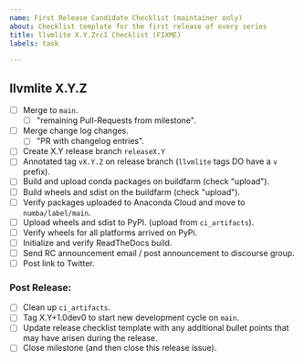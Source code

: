 ```yaml
---
name: First Release Candidate Checklist (maintainer only)
about: Checklist template for the first release of every series
title: llvmlite X.Y.Zrc1 Checklist (FIXME)
labels: task

---
```



## llvmlite X.Y.Z

* [ ] Merge to `main`.
    - [ ] "remaining Pull-Requests from milestone".
* [ ] Merge change log changes.
    - [ ] "PR with changelog entries".
* [ ] Create X.Y release branch `releaseX.Y`
* [ ] Annotated tag `vX.Y.Z` on release branch (`llvmlite` tags DO have a `v` prefix).
* [ ] Build and upload conda packages on buildfarm (check "upload").
* [ ] Build wheels and sdist on the buildfarm (check "upload").
* [ ] Verify packages uploaded to Anaconda Cloud and move to `numba/label/main`.
* [ ] Upload wheels and sdist to PyPI. (upload from `ci_artifacts`).
* [ ] Verify wheels for all platforms arrived on PyPi.
* [ ] Initialize and verify ReadTheDocs build.
* [ ] Send RC announcement email / post announcement to discourse group.
* [ ] Post link to Twitter.

### Post Release:

* [ ] Clean up `ci_artifacts`.
* [ ] Tag X.Y+1.0dev0 to start new development cycle on `main`.
* [ ] Update release checklist template with any additional bullet points that
      may have arisen during the release.
* [ ] Close milestone (and then close this release issue).
